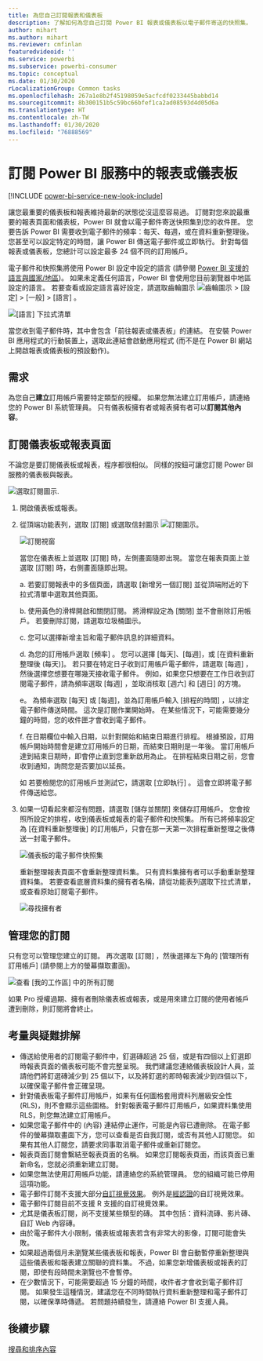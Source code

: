 ```yaml
---
title: 為您自己訂閱報表和儀表板
description: 了解如何為您自己訂閱 Power BI 報表或儀表板以電子郵件寄送的快照集。
author: mihart
ms.author: mihart
ms.reviewer: cmfinlan
featuredvideoid: ''
ms.service: powerbi
ms.subservice: powerbi-consumer
ms.topic: conceptual
ms.date: 01/30/2020
rLocalizationGroup: Common tasks
ms.openlocfilehash: 267a1e8b2f45198059e5acfcdf0233445babbd14
ms.sourcegitcommit: 8b300151b5c59bc66bfef1ca2ad08593d4d05d6a
ms.translationtype: HT
ms.contentlocale: zh-TW
ms.lasthandoff: 01/30/2020
ms.locfileid: "76888569"
---
```

# <a name="subscribe-to-a-report-or-dashboard-in-the-power-bi-service"></a>訂閱 Power BI 服務中的報表或儀表板 

[!INCLUDE [power-bi-service-new-look-include](../includes/power-bi-service-new-look-include.md)]

讓您最重要的儀表板和報表維持最新的狀態從沒這麼容易過。 訂閱對您來說最重要的報表頁面和儀表板，Power BI 就會以電子郵件寄送快照集到您的收件匣。 您要告訴 Power BI 需要收到電子郵件的頻率︰每天、每週，或在資料重新整理後。 您甚至可以設定特定的時間，讓 Power BI 傳送電子郵件或立即執行。  針對每個報表或儀表板，您總計可以設定最多 24 個不同的訂用帳戶。  

電子郵件和快照集將使用 Power BI 設定中設定的語言 (請參閱 [Power BI 支援的語言與國家/地區](../supported-languages-countries-regions.md))。 如果未定義任何語言，Power BI 會使用您目前瀏覽器中地區設定的語言。 若要查看或設定語言喜好設定，請選取齒輪圖示 ![齒輪圖示](./media/end-user-subscribe/power-bi-settings-icon.png) > [設定] > [一般] > [語言]  。 

![[語言] 下拉式清單](./media/end-user-subscribe/power-bi-language.png)

當您收到電子郵件時，其中會包含「前往報表或儀表板」的連結。 在安裝 Power BI 應用程式的行動裝置上，選取此連結會啟動應用程式 (而不是在 Power BI 網站上開啟報表或儀表板的預設動作)。


## <a name="requirements"></a>需求
為您自己**建立**訂用帳戶需要特定類型的授權。 如果您無法建立訂用帳戶，請連絡您的 Power BI 系統管理員。 只有儀表板擁有者或報表擁有者可以**訂閱其他內容**。 

## <a name="subscribe-to-a-dashboard-or-a-report-page"></a>訂閱儀表板或報表頁面
不論您是要訂閱儀表板或報表，程序都很相似。 同樣的按鈕可讓您訂閱 Power BI 服務的儀表板與報表。
 
![選取訂閱圖示](./media/end-user-subscribe/power-bi-subscribe.png).

1. 開啟儀表板或報表。
2. 從頂端功能表列，選取 [訂閱]  或選取信封圖示 ![訂閱圖示](./media/end-user-subscribe/power-bi-icon-envelope.png)。
   


   ![訂閱視窗](./media/end-user-subscribe/power-bi-emails-numbered.png)
    
    當您在儀表板上並選取 [訂閱]  時，左側畫面隨即出現。 當您在報表頁面上並選取 [訂閱]  時，右側畫面隨即出現。 
    
    a. 若要訂閱報表中的多個頁面，請選取 [新增另一個訂閱]  並從頂端附近的下拉式清單中選取其他頁面。

    b. 使用黃色的滑桿開啟和關閉訂閱。  將滑桿設定為 [關閉] 並不會刪除訂用帳戶。 若要刪除訂閱，請選取垃圾桶圖示。

    c. 您可以選擇新增主旨和電子郵件訊息的詳細資料。 

    d. 為您的訂用帳戶選取 [頻率]  。  您可以選擇 [每天]、[每週]，或 [在資料重新整理後 (每天)]。  若只要在特定日子收到訂用帳戶電子郵件，請選取 [每週]  ，然後選擇您想要在哪幾天接收電子郵件。  例如，如果您只想要在工作日收到訂閱電子郵件，請為頻率選取 [每週]  ，並取消核取 [週六] 和 [週日] 的方塊。   

    e。 為頻率選取 [每天] 或 [每週]，並為訂用帳戶輸入 [排程的時間]   ，以排定電子郵件傳送時間。  這次是訂閱作業開始時。 在某些情況下，可能需要幾分鐘的時間，您的收件匣才會收到電子郵件。    

    f. 在日期欄位中輸入日期，以針對開始和結束日期進行排程。 根據預設，訂用帳戶開始時間會是建立訂用帳戶的日期，而結束日期則是一年後。 當訂用帳戶達到結束日期時，即會停止直到您重新啟用為止。  在排程結束日期之前，您會收到通知，詢問您是否要加以延長。     

    如 若要檢閱您的訂用帳戶並測試它，請選取 [立即執行]  。  這會立即將電子郵件傳送給您。 

3. 如果一切看起來都沒有問題，請選取 [儲存並關閉]  來儲存訂用帳戶。 您會按照所設定的排程，收到儀表板或報表的電子郵件和快照集。 所有已將頻率設定為 [在資料重新整理後]  的訂用帳戶，只會在那一天第一次排程重新整理之後傳送一封電子郵件。
   
   ![儀表板的電子郵件快照集](media/end-user-subscribe/power-bi-subscribe-email.png)
   
    重新整理報表頁面不會重新整理資料集。 只有資料集擁有者可以手動重新整理資料集。 若要查看底層資料集的擁有者名稱，請從功能表列選取下拉式清單，或查看原始訂閱電子郵件。
   
    ![尋找擁有者](./media/end-user-subscribe/power-bi-owner.png)


## <a name="manage-your-subscriptions"></a>管理您的訂閱
只有您可以管理您建立的訂閱。 再次選取 [訂閱]  ，然後選擇左下角的 [管理所有訂用帳戶]  (請參閱上方的螢幕擷取畫面)。 

![查看 [我的工作區] 中的所有訂閱](./media/end-user-subscribe/power-bi-manage.png)

如果 Pro 授權過期、擁有者刪除儀表板或報表，或是用來建立訂閱的使用者帳戶遭到刪除，則訂閱將會終止。

## <a name="considerations-and-troubleshooting"></a>考量與疑難排解
* 傳送給使用者的訂閱電子郵件中，釘選磚超過 25 個，或是有四個以上釘選即時報表頁面的儀表板可能不會完整呈現。 我們建議您連絡儀表板設計人員，並請他們將釘選磚減少到 25 個以下，以及將釘選的即時報表減少到四個以下，以確保電子郵件會正確呈現。  
* 針對儀表板電子郵件訂用帳戶，如果有任何圖格套用資料列層級安全性 (RLS)，則不會顯示這些圖格。  針對報表電子郵件訂用帳戶，如果資料集使用 RLS，則您無法建立訂用帳戶。
* 如果您電子郵件中的 (內容) 連結停止運作，可能是內容已遭刪除。 在電子郵件的螢幕擷取畫面下方，您可以查看是否自我訂閱，或否有其他人訂閱您。 如果有其他人訂閱您，請要求同事取消電子郵件或重新訂閱您。
* 報表頁面訂閱會繫結至報表頁面的名稱。 如果您訂閱報表頁面，而該頁面已重新命名，您就必須重新建立訂閱。
* 如果您無法使用訂用帳戶功能，請連絡您的系統管理員。 您的組織可能已停用這項功能。  
* 電子郵件訂閱不支援大部分[自訂視覺效果](../developer/power-bi-custom-visuals.md)。  例外是[經認證](../developer/power-bi-custom-visuals-certified.md)的自訂視覺效果。  
* 電子郵件訂閱目前不支援 R 支援的自訂視覺效果。  
* 尤其是儀表板訂閱，尚不支援某些類型的磚。  其中包括：資料流磚、影片磚、自訂 Web 內容磚。     
* 由於電子郵件大小限制，儀表板或報表若含有非常大的影像，訂閱可能會失敗。    
* 如果超過兩個月未瀏覽某些儀表板和報表，Power BI 會自動暫停重新整理與這些儀表板和報表建立關聯的資料集。  不過，如果您新增儀表板或報表的訂閱，即使有段時間未瀏覽也不會暫停。
* 在少數情況下，可能需要超過 15 分鐘的時間，收件者才會收到電子郵件訂閱。  如果發生這種情況，建議您在不同時間執行資料重新整理和電子郵件訂閱，以確保準時傳遞。  若問題持續發生，請連絡 Power BI 支援人員。

## <a name="next-steps"></a>後續步驟

[搜尋和排序內容](end-user-search-sort.md)
